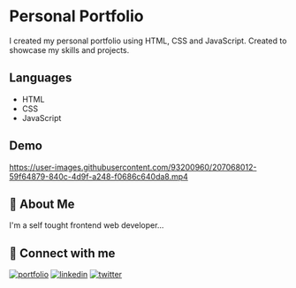 # Personal Portfolio
I created my personal portfolio using HTML, CSS and JavaScript. Created to showcase my skills and projects.

## Languages
- HTML
- CSS
- JavaScript

## Demo 
https://user-images.githubusercontent.com/93200960/207068012-59f64879-840c-4d9f-a248-f0686c640da8.mp4

## 🚀 About Me
I'm a self tought frontend web developer...

## 🔗 Connect with me
[![portfolio](https://img.shields.io/badge/my_portfolio-000?style=for-the-badge&logo=ko-fi&logoColor=white)](https://karanchandekar.netlify.app)
[![linkedin](https://img.shields.io/badge/linkedin-0A66C2?style=for-the-badge&logo=linkedin&logoColor=white)](https://www.linkedin.com/in/karan-chandekar-a87263219/)
[![twitter](https://img.shields.io/badge/twitter-1DA1F2?style=for-the-badge&logo=twitter&logoColor=white)](https://twitter.com/karanchandekar1)
